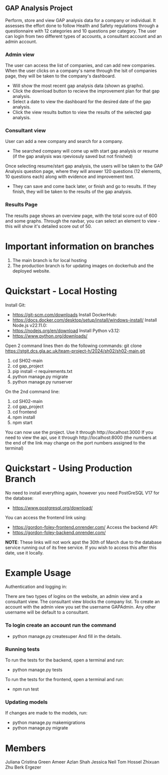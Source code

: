 ## GAP Analysis Project
Perform, store and view GAP analysis data for a company or individual. It assesses the effort done to follow Health and Safety regulations through a questionnaire with 12 categories and 10 questions per category. 
The user can login from two different types of accounts, a consultant account and an admin account. 

### Admin view
The user can access the list of companies, and can add new companies.
When the user clicks on a company's name through the lsit of companies page, they will be taken to the company's dashboard.
 - Will show the most recent gap analysis data (shown as graphs).
 - Click the download button to recieve the improvement plan for that gap analysis.
 - Select a date to view the dashboard for the desired date of the gap analysis.
 - Click the view results button to view the results of the selected gap analysis.

### Consultant view
User can add a new company and search for a company. 
 - The searched company will come up with start gap analysis or resume (if the gap analysis was rpeviosuly saved but not finished)

Once selecting resume/start gap analysis, the users will be taken to the GAP Analysis question page, where they will answer 120 questions (12 elements, 10 questions each) along with evidence and improvement text.
 - They can save and come back later, or finish and go to results. If they finish, they will be taken to the results of the gap analysis.

### Results Page
The results page shows an overview page, with the total score out of 600 and some graphs. Through the navbar, you can select an element to view - this will show it's detailed score out of 50.

# Important information on branches
1. The main branch is for local hosting
2. The production branch is for updating images on dockerhub and the deployed website.

# Quickstart - Local Hosting
Install Git:
 - https://git-scm.com/downloads
Install DockerHub:
 - https://docs.docker.com/desktop/setup/install/windows-install/
Install Node.js v22.11.0:
 - https://nodejs.org/en/download 
Install Python v3.12:
 - https://www.python.org/downloads/

Open 2 command lines then do the following commands:
git clone https://stgit.dcs.gla.ac.uk/team-project-h/2024/sh02/sh02-main.git

1. cd SH02-main
2. cd gap_project
3. pip install -r requirements.txt
4. python manage.py migrate
5. python manage.py runserver

On the 2nd command line:

1. cd SH02-main
2. cd gap_project
3. cd frontend
4. npm install
5. npm start

You can now use the project. Use it through http://localhost:3000
If you need to view the api, use it through http://localhost:8000 
(the numbers at the end of the link may change on the port numbers assigned to the terminal)

# Quickstart - Using Production Branch
No need to install everything again, however you need PostGreSQL V17 for the database:
 - https://www.postgresql.org/download/ 

You can access the frontend link using: 
 - https://gordon-foley-frontend.onrender.com/
Access the backend API:
 - https://gordon-foley-backend.onrender.com/

**NOTE**: These links will not work apst the 30th of March due to the database service running out of its free service. If you wish to access this after this date, use it locally.

# Example Usage 
Authentication and logging in:

There are two types of logins on the website, an admin view and a consultant view.
The consultant view blocks the company list. To create an account with the admin view you set the username GAPAdmin. Any other username will be default to a consultant.

### To login create an account run the command
 - python manage.py createsuper
And fill in the details.

### Running tests 

To run the tests for the backend, open a terminal and run:
 - python manage.py tests

To run the tests for the frontend, open a terminal and run:
 - npm run test

### Updating models

If changes are made to the models, run:
 - python manage.py makemigrations
 - python manage.py migrate

# Members
Juliana Cristina Green
Ameer Azlan Shah
Jessica Neil
Tom Hossel
Zhixuan Zhu 
Berk Ergezer
